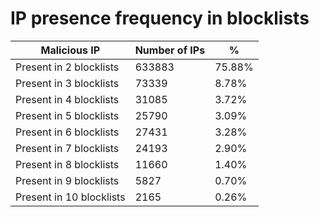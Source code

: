 # IP presence frequency in blocklists
| Malicious IP | Number of IPs | % |
|----|----|----|
| Present in 2 blocklists | 633883 | 75.88% |
| Present in 3 blocklists | 73339 | 8.78% |
| Present in 4 blocklists | 31085 | 3.72% |
| Present in 5 blocklists | 25790 | 3.09% |
| Present in 6 blocklists | 27431 | 3.28% |
| Present in 7 blocklists | 24193 | 2.90% |
| Present in 8 blocklists | 11660 | 1.40% |
| Present in 9 blocklists | 5827 | 0.70% |
| Present in 10 blocklists | 2165 | 0.26% |
